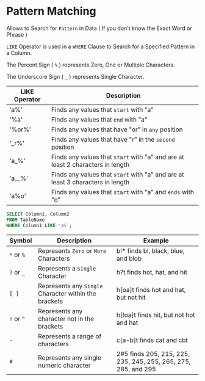 # Pattern Matching

Allows to Search for `Pattern` in Data ( If you don't know the Exact Word or Phrase )

`LIKE` Operator is used in a `WHERE` Clause to Search for a Specified Pattern in a Column.

The Percent Sign ( `%` ) represents Zero, One or Multiple Characters.

The Underscore Sign ( `_` ) represents Single Character.

LIKE Operator |	Description
--- | ---
'a%' |	Finds any values that `start` with "a"
'%a'	| Finds any values that `end` with "a"
'%or%' |	Finds any values that have "or" in `any` position
'\_r%'	| Finds any values that have "r" in the `second` position
'a_%'	| Finds any values that `start` with "a" and are at least 2 characters in length
'a__%' |	Finds any values that `start` with "a" and are at least 3 characters in length
'a%o' | Finds any values that `start` with "a" and `ends` with "o"

```SQL
SELECT Column1, Column2
FROM TableName
WHERE Column1 LIKE 'a%';
```
Symbol | Description |	Example
--- | --- | ---
`*` or `%` |	Represents `Zero` or `More` Characters | bl* finds bl, black, blue, and blob
`?` or `_` |	Represents a `Single` Character |	h?t finds hot, hat, and hit
`[ ]` |	Represents any `Single` Character within the brackets |	h\[oa]t finds hot and hat, but not hit
`!` or `^` |	Represents any character not in the brackets | h\[!oa]t finds hit, but not hot and hat
`-`	| Represents a range of characters | c\[a-b]t finds cat and cbt
`#`	| Represents any single numeric character |	2#5 finds 205, 215, 225, 235, 245, 255, 265, 275, 285, and 295
